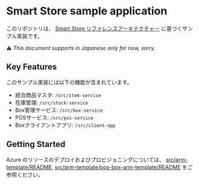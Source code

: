 # Smart Store sample application

このリポジトリは、 [Smart Store リファレンスアーキテクチャー](https://news.microsoft.com/ja-jp/2019/01/29/blog-smart-store/) に基づくサンプル実装です。

:warning: _This document supports in Japanese only for now, sorry._

## Key Features

このサンプル実装には以下の機能が含まれています。

- 統合商品マスタ: `/src/item-service`
- 在庫管理: `/src/stock-service`
- Box管理サービス: `/src/box-service`
- POSサービス: `/src/pos-service`
- Boxクライアントアプリ: `/src/client-app`

## Getting Started

Azure のリソースのデプロイおよびプロビジョニングについては、 [src/arm-template/README](src/arm-template/README.md), [src/arm-template/pos-box-arm-template/README](src/arm-template/pos-box-arm-template/README.md) をご参照ください。

